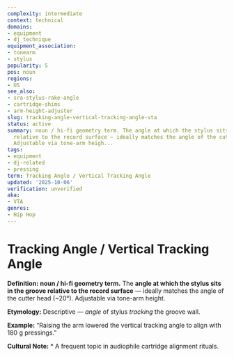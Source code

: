 ```yaml
---
complexity: intermediate
context: technical
domains:
- equipment
- dj_technique
equipment_association:
- tonearm
- stylus
popularity: 5
pos: noun
regions:
- US
see_also:
- sra-stylus-rake-angle
- cartridge-shims
- arm-height-adjuster
slug: tracking-angle-vertical-tracking-angle-vta
status: active
summary: noun / hi-fi geometry term. The angle at which the stylus sits in the groove
  relative to the record surface — ideally matches the angle of the cutter head (~20°).
  Adjustable via tone-arm heigh...
tags:
- equipment
- dj-related
- pressing
term: Tracking Angle / Vertical Tracking Angle
updated: '2025-10-06'
verification: unverified
aka:
- VTA
genres:
- Hip Hop
---
```


# Tracking Angle / Vertical Tracking Angle

**Definition:** **noun / hi-fi geometry term.** The **angle at which the stylus sits in the groove relative to the record surface** — ideally matches the angle of the cutter head (~20°). Adjustable via tone-arm height.

**Etymology:** Descriptive — *angle* of stylus *tracking* the groove wall.

**Example:** “Raising the arm lowered the vertical tracking angle to align with 180 g pressings.”

**Cultural Note:** * A frequent topic in audiophile cartridge alignment rituals.

